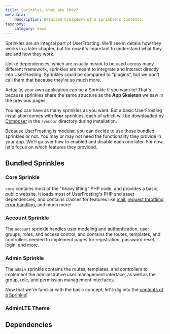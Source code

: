```yaml
---
title: Sprinkles, what are they?
metadata:
    description: Detailed breakdown of a Sprinkle's contents.
taxonomy:
    category: docs
---
```

<!-- TODO : Complete this page -->

Sprinkles are an integral part of UserFrosting. We'll see in details how they works in a later chapter, but for now it's important to understand what they are and how they work.

Unlike dependencies, which are usually meant to be used across many different framework, sprinkles are meant to integrate and interact directly into UserFrosting. Sprinkles could be compared to "plugins", but we don't call them that because they're so much more.

Actually, your own application can be a Sprinkle if you want to! That's because sprinkles share the same structure as the **App Skeleton** we saw in the previous pages. 

You app can have as many sprinkles as you want. But a basic UserFrosting installation comes with **four** sprinkles, each of which will be downloaded by [Composer](/installation/requirements/essential-tools-for-php#composer) in the `/vendor` directory during installation. 

Because UserFrosting is modular, you can decide to use those bundled sprinkles or not. You may or may not need the functionality they provide in your app. We'll go over how to enabled and disable each one later. For now, let's focus on which features they provided.

## Bundled Sprinkles
### Core Sprinkle
<!-- TODO -->
`core` contains most of the "heavy lifting" PHP code, and provides a basic, public website. It loads most of UserFrosting's PHP and asset dependencies, and contains classes for features like [mail](/mail), [request throttling](/routes-and-controllers/client-input/throttle), [error handling](/advanced/error-handling), and much more!

### Account Sprinkle
<!-- TODO -->
The `account` sprinkle handles user modeling and authentication, user groups, roles, and access control, and contains the routes, templates, and controllers needed to implement pages for registration, password reset, login, and more.

### Admin Sprinkle
<!-- TODO -->
The `admin` sprinkle contains the routes, templates, and controllers to implement the administrative user management interface, as well as the group, role, and permission management interfaces.

Now that we're familiar with the basic concept, let's dig into the [contents of a Sprinkle](/sprinkles/contents)!

### AdminLTE Theme
<!-- TODO -->

## Dependencies
<!-- TODO -->